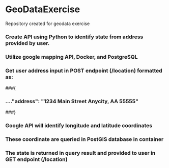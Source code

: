 # GeoDataExercise
Repository created for geodata exercise
### Create API using Python to identify state from address provided by user.
### Utilize google mapping API, Docker, and PostgreSQL
### Get user address input in POST endpoint (/location) formatted as:

###{
###  ...."address": "1234 Main Street Anycity, AA 55555"
###}

### Google API will identify longitude and latitude coordinates
### These coordinate are queried in PostGIS database in container
### The state is returned in query result and provided to user in GET endpoint (/location) 
## 
## 

